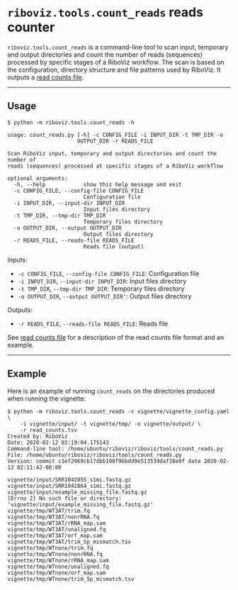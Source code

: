 # `riboviz.tools.count_reads` reads counter

`riboviz.tools.count_reads` is a command-line tool to scan input, temporary and output directories and count the number of reads (sequences) processed by specific stages of a RiboViz workflow. The scan is based on the configuration, directory structure and file patterns used by RiboViz. It outputs a [read counts file](./prep-riboviz-operation.md#read-counts-file).

---

## Usage

```
$ python -m riboviz.tools.count_reads -h

usage: count_reads.py [-h] -c CONFIG_FILE -i INPUT_DIR -t TMP_DIR -o
                      OUTPUT_DIR -r READS_FILE

Scan RiboViz input, temporary and output directories and count the number of
reads (sequences) processed at specific stages of a RiboViz workflow

optional arguments:
  -h, --help            show this help message and exit
  -c CONFIG_FILE, --config-file CONFIG_FILE
                        Configuration file
  -i INPUT_DIR, --input-dir INPUT_DIR
                        Input files directory
  -t TMP_DIR, --tmp-dir TMP_DIR
                        Temporary files directory
  -o OUTPUT_DIR, --output OUTPUT_DIR
                        Output files directory
  -r READS_FILE, --reads-file READS_FILE
                        Reads file (output)
```

Inputs:

* `-c CONFIG_FILE`, `--config-file CONFIG_FILE`: Configuration file
* `-i INPUT_DIR`, `--input-dir INPUT_DIR`: Input files directory
* `-t TMP_DIR`, `--tmp-dir TMP_DIR`: Temporary files directory
* `-o OUTPUT_DIR`, `--output OUTPUT_DIR'`: Output files directory

Outputs:

* `-r READS_FILE`, `--reads-file READS_FILE`: Reads file

See [read counts file](./prep-riboviz-operation.md#read-counts-file) for a description of the read counts file format and an example.

---

## Example

Here is an example of running `count_reads` on the directories produced when running the vignette:

```console
$ python -m riboviz.tools.count_reads -c vignette/vignette_config.yaml \
    -i vignette/input/ -t vignette/tmp/ -o vignette/output/ \
    -r read_counts.tsv
Created by: RiboViz
Date: 2020-02-12 03:19:04.175143
Command-line tool: /home/ubuntu/riboviz/riboviz/tools/count_reads.py
File: /home/ubuntu/riboviz/riboviz/tools/count_reads.py
Version: commit c1ef2969cb17dbb190f9bbdd9e513539daf38e9f date 2020-02-12 02:11:42-08:00

vignette/input/SRR1042855_s1mi.fastq.gz
vignette/input/SRR1042864_s1mi.fastq.gz
vignette/input/example_missing_file.fastq.gz
[Errno 2] No such file or directory: 'vignette/input/example_missing_file.fastq.gz'
vignette/tmp/WT3AT/trim.fq
vignette/tmp/WT3AT/nonrRNA.fq
vignette/tmp/WT3AT/rRNA_map.sam
vignette/tmp/WT3AT/unaligned.fq
vignette/tmp/WT3AT/orf_map.sam
vignette/tmp/WT3AT/trim_5p_mismatch.tsv
vignette/tmp/WTnone/trim.fq
vignette/tmp/WTnone/nonrRNA.fq
vignette/tmp/WTnone/rRNA_map.sam
vignette/tmp/WTnone/unaligned.fq
vignette/tmp/WTnone/orf_map.sam
vignette/tmp/WTnone/trim_5p_mismatch.tsv
```
